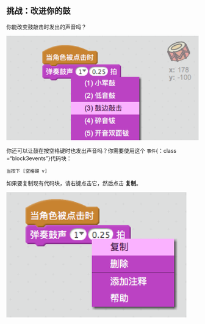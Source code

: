 ## 挑战：改进你的鼓

你能改变鼓敲击时发出的声音吗？

![截屏](images/band-drum-sound.png)

你还可以让鼓在按空格键时也发出声音吗？你需要使用这个 `事件`{：class =“block3events”}代码块：

```blocks3
当按下 [空格键 v]
```

如果要复制现有代码块，请右键点击它，然后点击 **复制**。

![截图](images/band-duplicate-code.png)